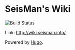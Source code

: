 # SeisMan's Wiki

[![Build Status](https://travis-ci.org/seisman/wiki.svg?branch=master)](https://travis-ci.org/seisman/wiki)

Link: <http://wiki.seisman.info/>

Powered by [Hugo](https://gohugo.io/).
